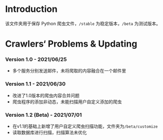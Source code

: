 # Introduction

该文件夹用于保存 Python 爬虫文件，`/stable` 为稳定版本，`/beta` 为测试版本。

# Crawlers‘ Problems & Updating

### Version 1.0 - 2021/06/25

- 多个服务分别发送邮件，未将爬取的内容融合在一个邮件里

### Version 1.1 - 2021/06/30

- 改进了1.0版本的爬虫内容合并问题
- 爬虫程序的添加非动态，未能扫描用户自定义添加的爬虫

### Version 1.2 (Beta) - 2021/07/01

- 在v1.1的基础上新增了用户自定义爬虫扫描功能，文件夹为`/beta/customize`
- 读取数据库进行扫描，扫描算法未优化


